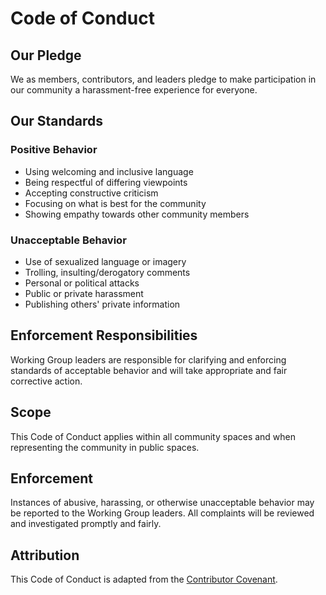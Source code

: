 # Code of Conduct

## Our Pledge

We as members, contributors, and leaders pledge to make participation in our
community a harassment-free experience for everyone.

## Our Standards

### Positive Behavior
- Using welcoming and inclusive language
- Being respectful of differing viewpoints
- Accepting constructive criticism
- Focusing on what is best for the community
- Showing empathy towards other community members

### Unacceptable Behavior
- Use of sexualized language or imagery
- Trolling, insulting/derogatory comments
- Personal or political attacks
- Public or private harassment
- Publishing others' private information

## Enforcement Responsibilities

Working Group leaders are responsible for clarifying and enforcing standards of
acceptable behavior and will take appropriate and fair corrective action.

## Scope

This Code of Conduct applies within all community spaces and when representing the
community in public spaces.

## Enforcement

Instances of abusive, harassing, or otherwise unacceptable behavior may be reported
to the Working Group leaders. All complaints will be reviewed and investigated
promptly and fairly.

## Attribution

This Code of Conduct is adapted from the [Contributor Covenant](https://www.contributor-covenant.org/). 